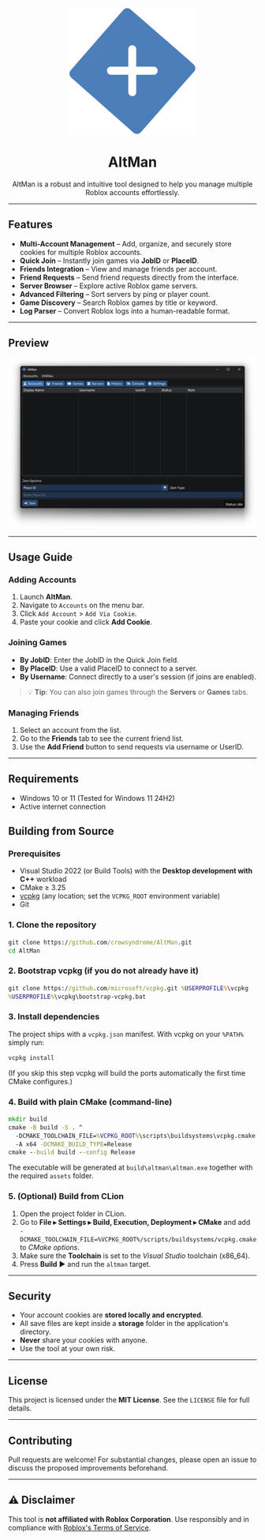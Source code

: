 <div align="center">
    <img src="src/assets/images/256x256.png" 
            alt="Picture" 
            width="256" 
            height="256" 
            style="display: block; margin: 0 auto" />

<h1>AltMan</h1>
<p>AltMan is a robust and intuitive tool designed to help you manage multiple Roblox accounts effortlessly.
</p>
</div>

---

## Features

- **Multi-Account Management** – Add, organize, and securely store cookies for multiple Roblox accounts.
- **Quick Join** – Instantly join games via **JobID** or **PlaceID**.
- **Friends Integration** – View and manage friends per account.
- **Friend Requests** – Send friend requests directly from the interface.
- **Server Browser** – Explore active Roblox game servers.
- **Advanced Filtering** – Sort servers by ping or player count.
- **Game Discovery** – Search Roblox games by title or keyword.
- **Log Parser** – Convert Roblox logs into a human-readable format.

---

## Preview

![AltMan Preview](src/assets/images/screenshot.png)

---

## Usage Guide

### Adding Accounts

1. Launch **AltMan**.
2. Navigate to `Accounts` on the menu bar.
3. Click `Add Account` > `Add Via Cookie`.
4. Paste your cookie and click **Add Cookie**.

### Joining Games

- **By JobID**: Enter the JobID in the Quick Join field.
- **By PlaceID**: Use a valid PlaceID to connect to a server.
- **By Username**: Connect directly to a user's session (if joins are enabled).

> 💡 **Tip**: You can also join games through the **Servers** or **Games** tabs.

### Managing Friends

1. Select an account from the list.
2. Go to the **Friends** tab to see the current friend list.
3. Use the **Add Friend** button to send requests via username or UserID.

---

## Requirements

- Windows 10 or 11 (Tested for Windows 11 24H2)
- Active internet connection

## Building from Source

### Prerequisites

- Visual Studio 2022 (or Build Tools) with the **Desktop development with C++** workload
- CMake ≥ 3.25
- [vcpkg](https://github.com/microsoft/vcpkg) (any location; set the `VCPKG_ROOT` environment variable)
- Git

### 1. Clone the repository

```bat
git clone https://github.com/crowsyndrome/AltMan.git
cd AltMan
```

### 2. Bootstrap vcpkg (if you do not already have it)

```bat
git clone https://github.com/microsoft/vcpkg.git %USERPROFILE%\vcpkg
%USERPROFILE%\vcpkg\bootstrap-vcpkg.bat
```

### 3. Install dependencies

The project ships with a `vcpkg.json` manifest. With vcpkg on your `%PATH%` simply run:

```bat
vcpkg install
```

(If you skip this step vcpkg will build the ports automatically the first time CMake configures.)

### 4. Build with plain CMake (command-line)

```bat
mkdir build
cmake -B build -S . ^
  -DCMAKE_TOOLCHAIN_FILE=%VCPKG_ROOT%\scripts\buildsystems\vcpkg.cmake ^
  -A x64 -DCMAKE_BUILD_TYPE=Release
cmake --build build --config Release
```

The executable will be generated at `build\altman\altman.exe` together with the required `assets` folder.

### 5. (Optional) Build from CLion

1. Open the project folder in CLion.
2. Go to **File ▸ Settings ▸ Build, Execution, Deployment ▸ CMake** and add  
   `-DCMAKE_TOOLCHAIN_FILE=%VCPKG_ROOT%/scripts/buildsystems/vcpkg.cmake` to _CMake options_.
3. Make sure the **Toolchain** is set to the _Visual Studio_ toolchain (x86_64).
4. Press **Build** ▶️ and run the `altman` target.

---

## Security

- Your account cookies are **stored locally and encrypted**.
- All save files are kept inside a **storage** folder in the application's directory.
- **Never** share your cookies with anyone.
- Use the tool at your own risk.

---

## License

This project is licensed under the **MIT License**. See the `LICENSE` file for full details.

---

## Contributing

Pull requests are welcome! For substantial changes, please open an issue to discuss the proposed improvements
beforehand.

---

## ⚠️ Disclaimer

This tool is **not affiliated with Roblox Corporation**. Use responsibly and in compliance
with [Roblox's Terms of Service](https://en.help.roblox.com/hc/en-us/articles/203313410-Roblox-Terms-of-Use).
